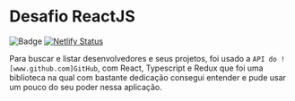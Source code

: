 # Desafio ReactJS
![Badge](https://img.shields.io/static/v1?label=VERSION&message=v1.3.0&style=flat&logo=React)
[![Netlify Status](https://api.netlify.com/api/v1/badges/3c2dca79-a274-41a9-95dc-47ac7bb0817c/deploy-status)](https://app.netlify.com/sites/desafio-reactjs/deploys)

Para buscar e listar desenvolvedores e seus projetos, foi usado a `API do ![www.github.com]GitHub`, com React, Typescript e Redux que foi uma biblioteca na qual com bastante dedicação consegui entender e pude usar um pouco do seu poder nessa aplicação.